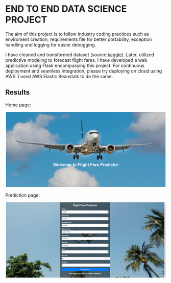 # END TO END DATA SCIENCE PROJECT

The aim of this project is to follow industry coding practices such as enviroment creation, requirements file for better portability, exception handling and logging for easier debugging.

I have cleaned and transformed dataset (source:[kaggle](https://www.kaggle.com/datasets/shubhambathwal/flight-price-prediction)). Later, utilized predictive modeling to forecast flight fares. I have developed a web application using Flask encompassing this project. For continuous deployment and seamless integration, please try deploying on cloud using AWS. I used AWS Elastic Beanstalk to do the same.

## Results
Home page:

<p align="center"><img src="Images/index.png" alt="Nearby" width="500"/></p>

Prediction page:

<p align="center"><img src="Images/home.png" alt="Nearby" width="500"/></p>

